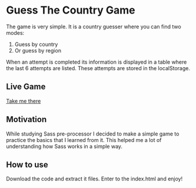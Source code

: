 # Guess The Country Game

The game is very simple. It is a country guesser where you can find two modes:

1. Guess by country
2. Or guess by region

When an attempt is completed its information is displayed in a table where the last 6 attempts are listed. 
These attempts are stored in the localStorage.

## Live Game

[Take me there](https://guess-country.netlify.app/)

## Motivation

While studying Sass pre-processor I decided to make a simple game to practice the basics that I learned from it.
This helped me a lot of understanding how Sass works in a simple way.

## How to use

Download the code and extract it files. Enter to the index.html and enjoy!